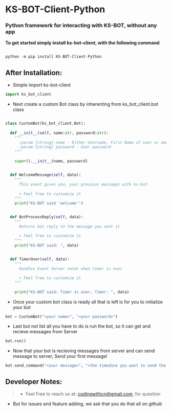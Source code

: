 # KS-BOT-Client-Python

### Python framework for interacting with KS-BOT, without any app

__To get started simply install ks-bot-client, with the following command__
```Python

python -m pip install KS-BOT-Client-Python

```

## After Installation:

- Simple import ks-bot-client

```Python
import ks_bot_client
```

- Next create a custom Bot class by inherenting from ks_bot_client.bot class

```Python

class CustomBot(ks_bot_client.Bot):
  
  def __init__(self, name:str, password:str):
    """
      :param {string} name - Either Username, First Name of user or email of user
      :param {string} password - User password
    """

    super().__init__(name, password)


  def WelcomeMessage(self, data):
    """
      This event gives you, your previous messages with ks-bot.
      
      > Feel free to customize it
    """
    print("KS-BOT said 'welcome'")


  def BotProcessReply(self, data):
    """
      Returns bot reply to the message you sent it

      > Feel free to customize it
    """
    print("KS-BOT said: ", data)
    

  def TimerOver(self, data):
    """
      Handles Event Server sends when timer is over

      > Feel free to customize it
    """

    print("KS-BOT said: Timer is over, Timer: ", data)
```

- Once your custom bot class is ready all that is left is for you to initialize your bot

```Python
bot = CustomBot("<your name>", "<your password>")
```

- Last but not list all you have to do is run the bot, so it can get and recieve messages from Server

```Python
bot.run()
```

- Now that your bot is recieving messages from server and can send message to server, Send your first message!

```Python
bot.send_command("<your message>", "<the timeZone you want to send the message from, default timeZone is your actual timeZone>")
```

## Developer Notes:

> -  Feel Free to reach us at: codingwithcn@gmail.com, for question
- But for issues and feature adding, we ask that you do that all on github
